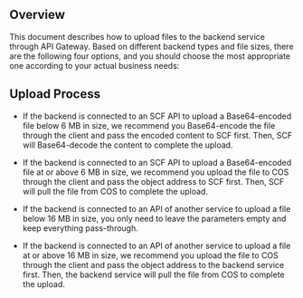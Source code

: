 ## Overview
This document describes how to upload files to the backend service through API Gateway. Based on different backend types and file sizes, there are the following four options, and you should choose the most appropriate one according to your actual business needs:

## Upload Process
- If the backend is connected to an SCF API to upload a Base64-encoded file below 6 MB in size, we recommend you Base64-encode the file through the client and pass the encoded content to SCF first. Then, SCF will Base64-decode the content to complete the upload.

- If the backend is connected to an SCF API to upload a Base64-encoded file at or above 6 MB in size, we recommend you upload the file to COS through the client and pass the object address to SCF first. Then, SCF will pull the file from COS to complete the upload.

- If the backend is connected to an API of another service to upload a file below 16 MB in size, you only need to leave the parameters empty and keep everything pass-through.

- If the backend is connected to an API of another service to upload a file at or above 16 MB in size, we recommend you upload the file to COS through the client and pass the object address to the backend service first. Then, the backend service will pull the file from COS to complete the upload.
